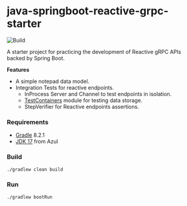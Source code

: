 # java-springboot-reactive-grpc-starter
![Build](https://github.com/rbento/java-springboot-reactive-grpc-starter/actions/workflows/gradle.yml/badge.svg)

A starter project for practicing the development of Reactive gRPC APIs backed by Spring Boot.

**Features**

- A simple notepad data model.
- Integration Tests for reactive endpoints.
    - InProcess Server and Channel to test endpoints in isolation.
	- [TestContainers](https://java.testcontainers.org) module for testing data storage.
	- StepVerifier for Reactive endpoints assertions.

### Requirements

- [Gradle](https://gradle.org/releases/) 8.2.1
- [JDK 17](https://www.azul.com/downloads/?package=jdk#zulu) from Azul

### Build

```bash
./gradlew clean build
```

### Run

```bash
./gradlew bootRun
```

